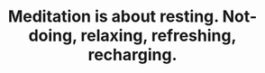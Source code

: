 ---
title: Meditation is about resting. Not-doing, relaxing, refreshing, recharging.
tags: mindfulness buddhism slowness
star: true
---